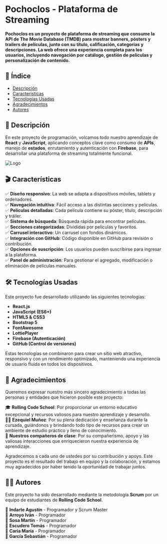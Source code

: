 
# Pochoclos - Plataforma de Streaming

**Pochoclos es un proyecto de plataforma de streaming que consume la API de The Movie Database (TMDB) para mostrar banners, pósters y trailers de películas, junto con su título, calificación, categorías y descripciones. La web ofrece una experiencia completa para los usuarios, incluyendo navegación por catálogo, gestión de películas y personalización de contenido.**  

## 📌 Índice  
- [Descripción](#descripción)  
- [Características](#características)  
- [Tecnologías Usadas](#tecnologías-usadas)  
- [Agradecimientos](#agradecimientos)  
- [Autores](#autores)  

## 📖 Descripción  

En este proyecto de programación, volcamos todo nuestro aprendizaje de **React** y **JavaScript**, aplicando conceptos clave como consumo de **APIs**, manejo de **estados**, enrutamiento y autenticación con **Firebase**, para desarrollar una plataforma de streaming totalmente funcional.  

![Logo](/logo-pochoclos.png)  

## 🎬 Características  

✅ **Diseño responsivo**: La web se adapta a dispositivos móviles, tablets y ordenadores.  
✅ **Navegación intuitiva**: Fácil acceso a las distintas secciones y películas.  
✅ **Películas detalladas**: Cada película contiene su póster, título, descripción y tráiler.  
✅ **Sistema de búsqueda**: Búsqueda rápida para encontrar películas.  
✅ **Secciones categorizadas**: Divididas por películas y favoritos.  
✅ **Carrusel interactivo**: Un carrusel con fondos dinámicos.  
✅ **Integración con GitHub**: Código disponible en GitHub para revisión o contribución.  
✅ **Opciones de suscripción**: Los usuarios pueden suscribirse para ingresar a la plataforma.  
✅ **Panel de administración**: Para gestionar el agregado, modificación o eliminación de películas manuales.  

## 🛠️ Tecnologías Usadas  

Este proyecto fue desarrollado utilizando las siguientes tecnologías:  

- **React.js**  
- **JavaScript (ES6+)**  
- **HTML5 & CSS3**  
- **Bootstrap 5**  
- **FontAwesome**  
- **LottiePlayer**  
- **Firebase (Autenticación)**  
- **GitHub (Control de versiones)**  

Estas tecnologías se combinaron para crear un sitio web atractivo, responsivo y con un rendimiento optimizado, manteniendo una experiencia de usuario fluida en todos los dispositivos.  

## 🙌 Agradecimientos  

Queremos expresar nuestro más sincero agradecimiento a todas las personas y entidades que hicieron posible este proyecto:  

🎓 **Rolling Code School**: Por proporcionar un entorno educativo excepcional y recursos valiosos para nuestro aprendizaje y desarrollo.  
👨‍🏫 **Ezequiel Muñoz**: Por su plena dedicación y enseñanza durante la cursada, guiándonos y brindando todo tipo de recursos para crear un ambiente de estudio práctico y lleno de conocimiento.  
🤝 **Nuestros compañeros de clase**: Por su compañerismo, apoyo y las valiosas interacciones que enriquecieron nuestra experiencia de aprendizaje.  

Agradecemos a cada uno de ustedes por su contribución y apoyo. Este proyecto es el resultado del trabajo en equipo y la colaboración, y estamos muy agradecidos por haber tenido la oportunidad de trabajar juntos.  

## 👨‍💻 Autores  

Este proyecto ha sido desarrollado mediante la metodología **Scrum** por un equipo de estudiantes de **Rolling Code School**.  

📌 **Indarte Agustín** - Programador y Scrum Master  
📌 **Arroyo Iván** - Programador  
📌 **Sosa Martín** - Programador  
📌 **Escudero Tomás** - Programador  
📌 **Caria María** - Programador  
📌 **García Sebastián** - Programador  



